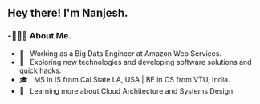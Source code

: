 ### 



<h2>Hey there! I'm Nanjesh. </h2>
<h3> -👨🏻‍💻 About Me. </h3>

- 💼 &nbsp; Working as a Big Data Engineer at Amazon Web Services.
- 🤔 &nbsp; Exploring new technologies and developing software solutions and quick hacks.
- 🎓 &nbsp; MS in IS from Cal State LA, USA | BE in CS from VTU, India.
- 🌱 &nbsp; Learning more about Cloud Architecture and Systems Design.

















